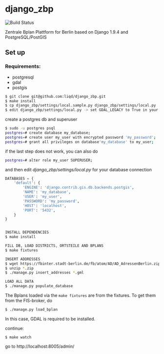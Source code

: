 # django_zbp

![Build Status](https://github.com/liqd/django_zbp/actions/workflows/django.yml/badge.svg)

Zentrale Bplan Plattform for Berlin based on Django 1.9.4 and PostgreSQL/PostGIS


## Set up

### Requirements:

 * postgresql
 * gdal
 * postgis

``` bash
$ git clone git@github.com:liqd/django_zbp.git
$ make install
$ cp django_zbp/settings/local.sample.py django_zbp/settings/local.py
$ edit django_zbp/settings/local.py -> set GDAL_LEGACY to True in your local settings if GDAL <= 1.10
```
create a postgres db and superuser
``` bash
$ sudo -u postgres psql
postgres=# create database my_database;
postgres=# create user my_user with encrypted password 'my_password';
postgres=# grant all privileges on database'my_database' to my_user;
```
if the last step does not work, you can also do
``` bash
postgres=# alter role my_user SUPERUSER;
 ```
and then edit *django_zbp/settings/local.py* for your database connection

``` python
DATABASES = {
    'default': {
        'ENGINE': 'django.contrib.gis.db.backends.postgis',
        'NAME': 'my_database',
        'USER': 'my_user',
        'PASSWORD': 'my_password',
        'HOST': 'localhost',
        'PORT': '5432',
    }
}
```

``` bash

INSTALL DEPENDENCIES
$ make install

FILL DB, LOAD DISTRICTS, ORTSTEILE AND BPLANS
$ make fixtures

INSERT ADDRESSES
$ wget https://fbinter.stadt-berlin.de/fb/atom/AD/AD_AdressenBerlin.zip
$ unzip *.zip
$ ./manage.py insert_addresses *.gml

LOAD ALL DATA
$ ./manage.py populate_database

```

The Bplans loaded via the `make fixtures` are from the fixtures. To get them from the FIS-broker, do
``` bash
$ ./manage.py load_bplan
```
In this case, GDAL is required to be installed.

continue:
```
$ make watch
```

go to http://localhost:8005/admin/
